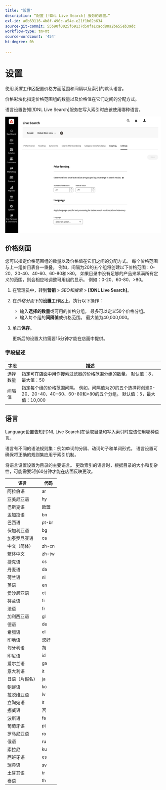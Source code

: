 ```yaml
---
title: "设置"
description: “配置 [!DNL Live Search] 服务的设置。”
exl-id: a0b63116-4b8f-490c-a54e-e21f1b02b634
source-git-commit: 55b90f0025f69137d50fa1cacd80a2b655eb39dc
workflow-type: tm+mt
source-wordcount: '454'
ht-degree: 0%

---
```


# 设置

使用&#x200B;*设置*&#x200B;工作区配置价格方面范围和间隔以及索引的默认语言。

价格彩块化指定价格范围组的数量以及价格值在它们之间的分配方式。

语言设置告知[!DNL Live Search]服务在写入索引时应该使用哪种语言。

![设置](assets/settings.png)

## 价格刻面

您可以指定价格范围组的数量以及价格值在它们之间的分配方式。 每个价格范围与上一组价目表各一重叠。 例如，间隔为20的五个组将创建以下价格范围：0-20、20-40、40-60、60-80和>80。 如果目录中没有足够的产品来填满所有定义的范围，则会相应地调整可用组的显示。 例如：0-20、60-80、>80。

1. 在管理员中，转到&#x200B;**营销** > *SEO和搜索* > **[!DNL Live Search]**。
1. 在&#x200B;*价格分面*&#x200B;下的&#x200B;**设置**&#x200B;工作区上，执行以下操作：
   * 输入&#x200B;**选择的数量**&#x200B;或可用的价格分组。 最多可以定义50个价格分组。
   * 输入每个组的&#x200B;**间隔值**&#x200B;或价格范围。 最大值为40,000,000。
1. 单击&#x200B;**保存**。

   更新后的设置大约需要15分钟才能在店面中提供。

### 字段描述

| 字段 | 描述 |
|--- |--- |
| 选择数量 | 指定可在店面中用作搜索过滤器的价格范围分组的数量。 默认值：8，最大值：50 |
| 间隔值 | 指定每个组的价格范围间隔。 例如，间隔值为20的五个选择将创建0-20、20-40、40-60、60-80和>80的五个分组。 默认值：5，最大值：10,000 |

## 语言

Language设置告知[!DNL Live Search]在读取目录和写入索引时应该使用哪种语言。

语言有不同的语法规则集：例如单词的分隔、动词句子和单词形式。
语言设置可确保将正确的规则集应用于索引机制。

将语言设置设置为目录的主要语言。 更改索引的语言时，根据目录的大小和复杂性，可能需要5到60分钟才能在店面反映更改。

| 语言 | 代码 |
|----|----|
| 阿拉伯语 | ar |
| 亚美尼亚语 | hy |
| 巴斯克语 | 欧盟 |
| 孟加拉语 | bn |
| 巴西语 | pt-br |
| 保加利亚语 | bg |
| 加泰罗尼亚语 | ca |
| 中文（简体） | zh-cn |
| 繁体中文 | zh-tw |
| 捷克语 | cs |
| 丹麦语 | da |
| 荷兰语 | nl |
| 英语 | en |
| 爱沙尼亚语 | et |
| 芬兰语 | fi |
| 法语 | fr |
| 加利西亚语 | gl |
| 德语 | de |
| 希腊语 | el |
| 印地语 | 您好 |
| 匈牙利语 | 胡 |
| 印尼语 | id |
| 爱尔兰语 | ga |
| 意大利语 | it |
| 日语（片假名） | ja |
| 朝鲜语 | ko |
| 拉脱维亚语 | lv |
| 立陶宛语 | lt |
| 挪威语 | 否 |
| 波斯语 | fa |
| 葡萄牙语 | pt |
| 罗马尼亚语 | ro |
| 俄语 | ru |
| 索拉尼 | ku |
| 西班牙语 | es |
| 瑞典语 | sv |
| 土耳其语 | tr |
| 泰语 | th |
